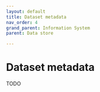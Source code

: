 ```yaml
---
layout: default
title: Dataset metadata
nav_order: 4
grand_parent: Information System
parent: Data store

---
```


# Dataset metadata

TODO